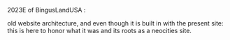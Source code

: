 2023E of BingusLandUSA :

old website architecture,
and even though it is built in with the present site:
this is here to honor what it was and its roots as a neocities site.
